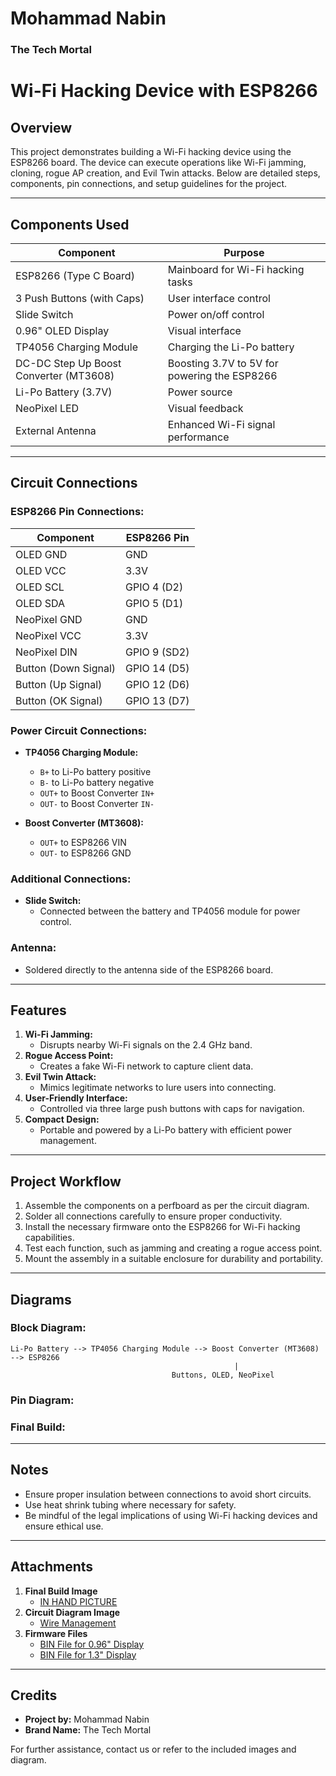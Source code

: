 # Mohammad Nabin  
### **The Tech Mortal**

# Wi-Fi Hacking Device with ESP8266

## Overview

This project demonstrates building a Wi-Fi hacking device using the ESP8266 board. The device can execute operations like Wi-Fi jamming, cloning, rogue AP creation, and Evil Twin attacks. Below are detailed steps, components, pin connections, and setup guidelines for the project.

---

## Components Used

| Component                              | Purpose                                      |
| -------------------------------------- | -------------------------------------------- |
| ESP8266 (Type C Board)                 | Mainboard for Wi-Fi hacking tasks            |
| 3 Push Buttons (with Caps)             | User interface control                       |
| Slide Switch                           | Power on/off control                         |
| 0.96" OLED Display                     | Visual interface                             |
| TP4056 Charging Module                 | Charging the Li-Po battery                   |
| DC-DC Step Up Boost Converter (MT3608) | Boosting 3.7V to 5V for powering the ESP8266 |
| Li-Po Battery (3.7V)                   | Power source                                 |
| NeoPixel LED                           | Visual feedback                              |
| External Antenna                       | Enhanced Wi-Fi signal performance            |

---

## Circuit Connections

### ESP8266 Pin Connections:

| Component            | ESP8266 Pin  |
| -------------------- | ------------ |
| OLED GND             | GND          |
| OLED VCC             | 3.3V         |
| OLED SCL             | GPIO 4 (D2)  |
| OLED SDA             | GPIO 5 (D1)  |
| NeoPixel GND         | GND          |
| NeoPixel VCC         | 3.3V         |
| NeoPixel DIN         | GPIO 9 (SD2) |
| Button (Down Signal) | GPIO 14 (D5) |
| Button (Up Signal)   | GPIO 12 (D6) |
| Button (OK Signal)   | GPIO 13 (D7) |

### Power Circuit Connections:

- **TP4056 Charging Module:**

  - `B+` to Li-Po battery positive
  - `B-` to Li-Po battery negative
  - `OUT+` to Boost Converter `IN+`
  - `OUT-` to Boost Converter `IN-`

- **Boost Converter (MT3608):**

  - `OUT+` to ESP8266 VIN
  - `OUT-` to ESP8266 GND

### Additional Connections:

- **Slide Switch:**
  - Connected between the battery and TP4056 module for power control.

### Antenna:

- Soldered directly to the antenna side of the ESP8266 board.

---

## Features

1. **Wi-Fi Jamming:**
   - Disrupts nearby Wi-Fi signals on the 2.4 GHz band.
2. **Rogue Access Point:**
   - Creates a fake Wi-Fi network to capture client data.
3. **Evil Twin Attack:**
   - Mimics legitimate networks to lure users into connecting.
4. **User-Friendly Interface:**
   - Controlled via three large push buttons with caps for navigation.
5. **Compact Design:**
   - Portable and powered by a Li-Po battery with efficient power management.

---

## Project Workflow

1. Assemble the components on a perfboard as per the circuit diagram.
2. Solder all connections carefully to ensure proper conductivity.
3. Install the necessary firmware onto the ESP8266 for Wi-Fi hacking capabilities.
4. Test each function, such as jamming and creating a rogue access point.
5. Mount the assembly in a suitable enclosure for durability and portability.

---

## Diagrams

### Block Diagram:

```
Li-Po Battery --> TP4056 Charging Module --> Boost Converter (MT3608) --> ESP8266
                                                  |
                                    Buttons, OLED, NeoPixel
```

### Pin Diagram:



### Final Build:



---

## Notes

- Ensure proper insulation between connections to avoid short circuits.
- Use heat shrink tubing where necessary for safety.
- Be mindful of the legal implications of using Wi-Fi hacking devices and ensure ethical use.

---

## Attachments

1. **Final Build Image**
   - [IN HAND PICTURE](https://github.com/MohammadNabin/wifibox/blob/main/Front.jpg)
2. **Circuit Diagram Image**
   - [Wire Management](https://github.com/MohammadNabin/wifibox/blob/main/Back.jpg)
3. **Firmware Files**
   - [BIN File for 0.96" Display](https://github.com/MohammadNabin/wifibox/tree/main/Firmware)
   - [BIN File for 1.3" Display](https://github.com/MohammadNabin/wifibox/tree/main/Firmware)

---

## Credits

- **Project by:** Mohammad Nabin
- **Brand Name:** The Tech Mortal

For further assistance, contact us or refer to the included images and diagram.

